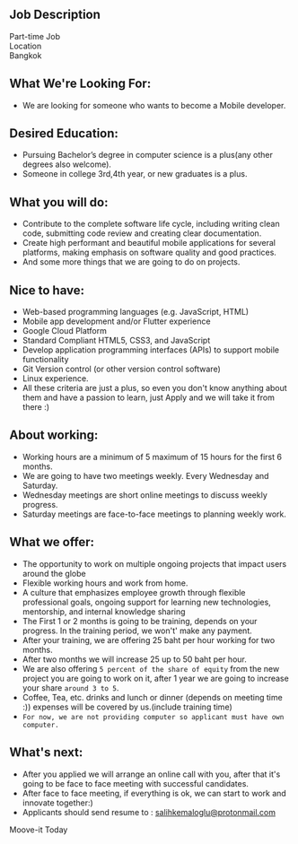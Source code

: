 ## Job Description
Part-time Job   
Location  
Bangkok  

## What We're Looking For:
- We are looking for someone who wants to become a Mobile developer.

## Desired Education:
- Pursuing Bachelor’s degree in computer science is a plus(any other degrees also welcome).
- Someone in college 3rd,4th year, or new graduates is a plus.

## What you will do:
- Contribute to the complete software life cycle, including writing clean code, submitting code review and creating clear documentation.
- Create high performant and beautiful mobile applications for several platforms, making emphasis on software quality and good practices.
- And some more things that we are going to do on projects.

## Nice to have:
- Web-based programming languages (e.g. JavaScript, HTML)
- Mobile app development and/or Flutter experience
- Google Cloud Platform
- Standard Compliant HTML5, CSS3, and JavaScript
- Develop application programming interfaces (APIs) to support mobile functionality
- Git Version control (or other version control software)
- Linux experience.
- All these criteria are just a plus, so even you don't know anything about them and have a passion to learn, just Apply and we will take it from there :)

## About working:
- Working hours are a minimum of 5 maximum of 15 hours for the first 6 months.
- We are going to have two meetings weekly. Every Wednesday and Saturday.
- Wednesday meetings are short online meetings to discuss weekly progress.
- Saturday meetings are face-to-face meetings to planning weekly work.

## What we offer:
- The opportunity to work on multiple ongoing projects that impact users around the globe
- Flexible working hours and work from home.
- A culture that emphasizes employee growth through flexible professional goals, ongoing support for learning new technologies, mentorship, and internal knowledge sharing
- The First 1 or 2 months is going to be training, depends on your progress. In the training period, we won't' make any payment.
- After your training, we are offering 25 baht per hour working for two months.
- After two months we will increase 25 up to 50 baht per hour.
- We are also offering `5 percent of the share of equity` from the new project you are going to work on it, after 1 year we are going to increase your share `around 3 to 5`.
- Coffee, Tea, etc. drinks and lunch or dinner (depends on meeting time :)) expenses will be covered by us.(include training time)
- `For now, we are not providing computer so applicant must have own computer.`

## What's next:
- After you applied we will arrange an online call with you, after that it's going to be face to face meeting with successful candidates.
- After face to face meeting, if everything is ok, we can start to work and innovate together:)
- Applicants should send resume to : salihkemaloglu@protonmail.com


Moove-it
Today
